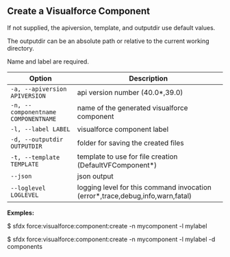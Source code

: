 ## Create a Visualforce Component

If not supplied, the apiversion, template, and outputdir use default values.

The outputdir can be an absolute path or relative to the current working directory.

Name and label are required.



Option | Description
--- | --- 
```-a, --apiversion APIVERSION``` | api version number (40.0*,39.0)
```-n, --componentname COMPONENTNAME``` | name of the generated visualforce component
```-l, --label LABEL``` | visualforce component label
```-d, --outputdir OUTPUTDIR``` | folder for saving the created files
```-t, --template TEMPLATE``` | template to use for file creation (DefaultVFComponent*)
```--json``` | json output
```--loglevel LOGLEVEL``` | logging level for this command invocation (error*,trace,debug,info,warn,fatal)


__Exmples:__ 

$ sfdx force:visualforce:component:create -n mycomponent -l mylabel

$ sfdx force:visualforce:component:create -n mycomponent -l mylabel -d components


